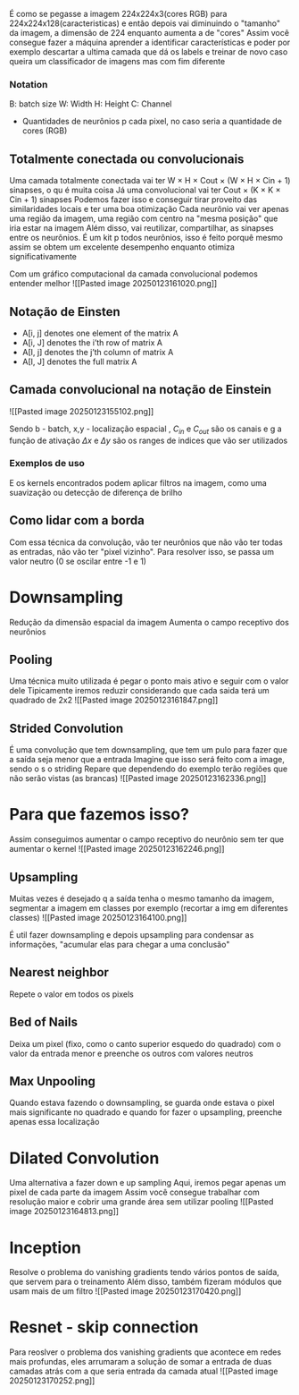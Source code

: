 É como se pegasse a imagem 224x224x3(cores RGB) para 224x224x128(caracteristicas) e então depois vai diminuindo o "tamanho" da imagem, a dimensão de 224 enquanto aumenta a de "cores"
Assim você consegue fazer a máquina aprender a identificar características e poder por exemplo descartar a ultima camada que dá os labels e treinar de novo caso queira um classificador de imagens mas com fim diferente

### Notation
B: batch size
W: Width 
H: Height
C: Channel 
- Quantidades de neurônios p cada pixel, no caso seria a quantidade de cores (RGB)


## Totalmente conectada ou convolucionais
Uma camada totalmente conectada vai ter W × H × Cout × (W × H × Cin + 1) sinapses, o qu é muita coisa
Já uma convolucional vai ter Cout × (K × K × Cin + 1) sinapses
	Podemos fazer isso e conseguir tirar proveito das similaridades locais e ter uma boa otimização
	Cada neurônio vai ver apenas uma região da imagem, uma região com centro na "mesma posição" que iria estar na imagem
	Além disso, vai reutilizar, compartilhar, as sinapses entre os neurônios. É um kit p todos neurônios, isso é feito porquê mesmo assim se obtem um excelente desempenho enquanto otimiza significativamente 

Com um gráfico computacional da camada convolucional podemos entender melhor
![[Pasted image 20250123161020.png]]

## Notação de Einsten
- A[i, j] denotes one element of the matrix A
- A[i, J] denotes the i’th row of matrix A
- A[I, j] denotes the j’th column of matrix A
- A[I, J] denotes the full matrix A

## Camada convolucional na notação de Einstein

![[Pasted image 20250123155102.png]]



Sendo b - batch, x,y - localização espacial , $C_{in}$ e $C_{out}$ são os canais e g a função de ativação
$\Delta x$ e $\Delta y$ são os ranges de indices que vão ser utilizados  

### Exemplos de uso
E os kernels encontrados podem aplicar filtros na imagem, como uma suavização ou detecção de diferença de brilho

## Como lidar com a borda
Com essa técnica da convolução, vão ter neurônios que não vão ter todas as entradas, não vão ter "pixel vizinho".
Para resolver isso, se passa um valor neutro (0 se oscilar entre -1 e 1) 


# Downsampling
Redução da dimensão espacial da imagem
Aumenta o campo receptivo dos neurônios

## Pooling
Uma técnica muito utilizada é pegar o ponto mais ativo e seguir com o valor dele
Tipicamente iremos reduzir considerando que cada saida terá um quadrado de 2x2 
![[Pasted image 20250123161847.png]]


## Strided Convolution
É uma convolução que tem downsampling, que tem um pulo para fazer que a saída seja menor que a entrada
Imagine que isso será feito com a image, sendo o s o striding
Repare que dependendo do exemplo terão regiões que não serão vistas (as brancas)
![[Pasted image 20250123162336.png]]

# Para que fazemos isso?
Assim conseguimos aumentar o campo receptivo do neurônio sem ter que aumentar o kernel
![[Pasted image 20250123162246.png]]

## Upsampling
Muitas vezes é desejado q a saída tenha o mesmo tamanho da imagem, segmentar a imagem em classes por exemplo (recortar a img em diferentes classes)
![[Pasted image 20250123164100.png]]

É util fazer downsampling e depois upsampling para condensar as informações, "acumular elas para chegar a uma conclusão"
## Nearest neighbor
Repete o valor em todos os pixels

## Bed of Nails
Deixa um pixel (fixo, como o canto superior esquedo do quadrado) com o valor da entrada menor e preenche os outros com valores neutros

## Max Unpooling
Quando estava fazendo o downsampling, se guarda onde estava o pixel mais significante no quadrado e quando for fazer o upsampling, preenche apenas essa localização


# Dilated Convolution
Uma alternativa a fazer down e up sampling
Aqui, iremos pegar apenas um pixel de cada parte da imagem
Assim você consegue trabalhar com resolução maior e cobrir uma grande área sem utilizar pooling
![[Pasted image 20250123164813.png]]

# Inception
Resolve o problema do vanishing gradients tendo vários pontos de saída, que servem para o treinamento
Além disso, também fizeram módulos que usam mais de um filtro
![[Pasted image 20250123170420.png]]
# Resnet - skip connection
Para reoslver o problema dos vanishing gradients que acontece em redes mais profundas, eles arrumaram a solução de somar a entrada de duas camadas atrás com a que seria entrada da camada atual
![[Pasted image 20250123170252.png]]



